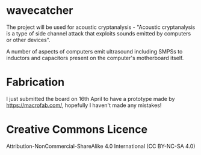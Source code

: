 # wavecatcher

The project will be used for acoustic cryptanalysis - "Acoustic cryptanalysis is a type of side channel attack that exploits sounds emitted by computers or other devices".

A number of aspects of computers emit ultrasound including SMPSs to inductors and capacitors present on the computer's motherboard itself.

# Fabrication

I just submitted the board on 16th April to have a prototype made by https://macrofab.com/, hopefully I haven't made any mistakes!

# Creative Commons Licence

Attribution-NonCommercial-ShareAlike 4.0 International (CC BY-NC-SA 4.0)  
